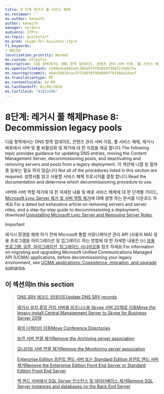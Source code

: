 ```yaml
---
title: 8 단계 레거시 풀 서비스 해제
ms.reviewer: ''
ms.author: kenwith
author: kenwith
manager: serdars
audience: ITPro
ms.topic: quickstart
ms.prod: skype-for-business-itpro
f1.keywords:
- NOCSH
localization_priority: Normal
ms.custom: httpsfix
description: 다음 항목에서는 DNS 항목 업데이트, 콘텐츠 관리 서버 이동, 풀 서비스 해제, 레거시 배포에서 서버 및 풀 비활성화 및 제거에 대 한 지침을 제공 합니다. 이 섹션에 나열 된 절차 중 일부는 필요 하지 않습니다. 설명서를 읽고 사용할 서비스 해제 프로시저를 결정 합니다.
ms.openlocfilehash: 2398e9ce681edc2bba9f4f93d54f39d727bdb75e
ms.sourcegitcommit: e64c50818cac37f3d6f0f96d0d4ff0f4bba24aef
ms.translationtype: MT
ms.contentlocale: ko-KR
ms.lasthandoff: 02/06/2020
ms.locfileid: "41813106"
---
```

# <a name="phase-8-decommission-legacy-pools"></a><span data-ttu-id="55400-105">8단계: 레거시 풀 해제</span><span class="sxs-lookup"><span data-stu-id="55400-105">Phase 8: Decommission legacy pools</span></span>

<span data-ttu-id="55400-106">다음 항목에서는 DNS 항목 업데이트, 콘텐츠 관리 서버 이동, 풀 서비스 해제, 레거시 배포에서 서버 및 풀 비활성화 및 제거에 대 한 지침을 제공 합니다.</span><span class="sxs-lookup"><span data-stu-id="55400-106">The following topic provides guidance for updating DNS entries, moving the Content Management Server, decommissioning pools, and deactivating and removing servers and pools from a legacy deployment.</span></span> <span data-ttu-id="55400-107">이 섹션에 나열 된 절차 중 일부는 필요 하지 않습니다.</span><span class="sxs-lookup"><span data-stu-id="55400-107">Not all of the procedures listed in this section are required.</span></span> <span data-ttu-id="55400-108">설명서를 읽고 사용할 서비스 해제 프로시저를 결정 합니다.</span><span class="sxs-lookup"><span data-stu-id="55400-108">Read the documentation and determine which decommissioning procedure to use.</span></span> 
  
<span data-ttu-id="55400-109">서버와 서버 역할 제거에 대 한 자세한 내용 및 배포 서비스 해제에 대 한 단계별 가이드, [Microsoft Lync Server 제거 및 서버 역할 제거](https://go.microsoft.com/fwlink/p/?linkId=246227)에 대해 설명 하는 문서를 다운로드 하세요.</span><span class="sxs-lookup"><span data-stu-id="55400-109">For a dated but exhaustive article on removing servers and server roles, and a step-by-step guide to decommissioning a deployment, download [Uninstalling Microsoft Lync Server and Removing Server Roles](https://go.microsoft.com/fwlink/p/?linkId=246227).</span></span> 
  
> [!IMPORTANT]
> <span data-ttu-id="55400-110">레거시 환경을 해제 하기 전에 Microsoft 통합 커뮤니케이션 관리 API (사용자 MA) 응용 프로그램을 마이그레이션 및 업그레이드 하는 방법에 대 한 자세한 내용은 (c) [응용 프로그램: 공존, 마이그레이션, 업그레이드 시나리오](https://go.microsoft.com/fwlink/p/?LinkId=269555)를 참조 하세요.</span><span class="sxs-lookup"><span data-stu-id="55400-110">For information on migrating and upgrading Microsoft Unified Communications Managed API (UCMA) applications, before decommissioning your legacy environment, see [UCMA applications: Coexistence, migration, and upgrade scenarios](https://go.microsoft.com/fwlink/p/?LinkId=269555).</span></span>
  
## <a name="in-this-section"></a><span data-ttu-id="55400-111">이 섹션의</span><span class="sxs-lookup"><span data-stu-id="55400-111">In this section</span></span>

> [<span data-ttu-id="55400-112">DNS SRV 레코드 업데이트</span><span class="sxs-lookup"><span data-stu-id="55400-112">Update DNS SRV records</span></span>](update-dns-srv-records.md)
> 
> [<span data-ttu-id="55400-113">레거시 설치 중앙 관리 서버를 비즈니스용 Skype 서버 2019로 이동</span><span class="sxs-lookup"><span data-stu-id="55400-113">Move the legacy install Central Management Server to Skype for Business Server 2019</span></span>](move-the-central-management-server.md)
> 
> [<span data-ttu-id="55400-114">회의 디렉터리 이동</span><span class="sxs-lookup"><span data-stu-id="55400-114">Move Conference Directories</span></span>](move-conference-directories.md)
> 
> [<span data-ttu-id="55400-115">보관 서버 연결 제거</span><span class="sxs-lookup"><span data-stu-id="55400-115">Remove the Archiving server association</span></span>](remove-the-archiving-server-association.md)
> 
> [<span data-ttu-id="55400-116">모니터링 서버 연결 제거</span><span class="sxs-lookup"><span data-stu-id="55400-116">Remove the Monitoring server association</span></span>](remove-the-monitoring-server-association.md)
> 
> [<span data-ttu-id="55400-117">Enterprise Edition 프런트 엔드 서버 또는 Standard Edition 프런트 엔드 서버 제거</span><span class="sxs-lookup"><span data-stu-id="55400-117">Remove the Enterprise Edition Front End Server or Standard Edition Front End Server</span></span>](remove-the-front-end-server.md)
> 
> [<span data-ttu-id="55400-118">백 엔드 서버에서 SQL Server 인스턴스 및 데이터베이스 제거</span><span class="sxs-lookup"><span data-stu-id="55400-118">Remove SQL Server instances and databases on the Back End Server</span></span>](remove-sql-server-instances-and-databases-on-the-back-end-server.md)
    

